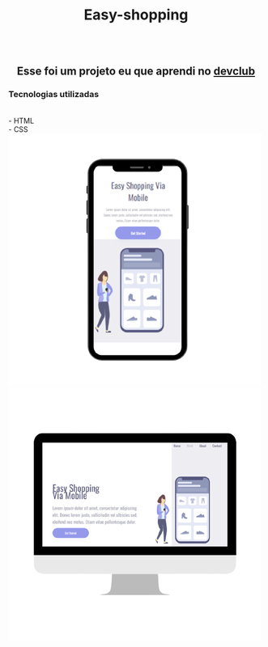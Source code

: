 # <h1 align="center">Easy-shopping</h1>
<br>
<br>
<h2 align="center"> Esse foi um projeto eu que aprendi no <a href="https://rodolfomori.com.br/devclub"> devclub</a></h2>

<h3>Tecnologias utilizadas</h3>
<br>
- HTML <br>
- CSS
<img src="https://github.com/Jaque-varela/Easy-shopping/blob/master/assests/Celular.png?raw=true"><img src="https://github.com/Jaque-varela/Easy-shopping/blob/master/assests/Computador.png?raw=true">
